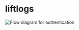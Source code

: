 # liftlogs
![Flow diagram for authentication](https://github.com/user-attachments/assets/5e2d3014-2b85-4d59-8be3-f1467dd2a0bc)


